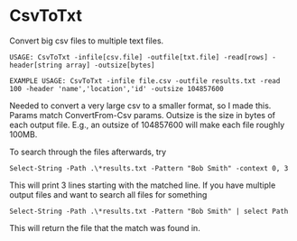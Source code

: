 # CsvToTxt
Convert big csv files to multiple text files. 

    USAGE: CsvToTxt -infile[csv.file] -outfile[txt.file] -read[rows] -header[string array] -outsize[bytes]

    EXAMPLE USAGE: CsvToTxt -infile file.csv -outfile results.txt -read 100 -header 'name','location','id' -outsize 104857600
    
Needed to convert a very large csv to a smaller format, so I made this.
Params match ConvertFrom-Csv params. Outsize is the size in bytes of each output file. E.g., an outsize of 104857600 will make each file roughly 100MB. 

To search through the files afterwards, try 

    Select-String -Path .\*results.txt -Pattern "Bob Smith" -context 0, 3
    
This will print 3 lines starting with the matched line.
If you have multiple output files and want to search all files for something

    Select-String -Path .\*results.txt -Pattern "Bob Smith" | select Path

This will return the file that the match was found in. 
